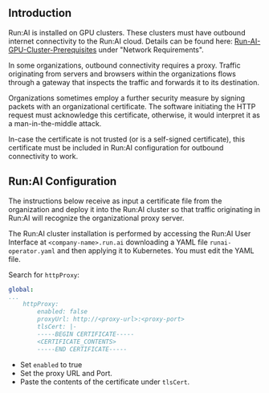 ## Introduction

Run:AI is installed on GPU clusters. These clusters must have outbound internet connectivity to the Run:AI cloud. Details can be found here:  [Run-AI-GPU-Cluster-Prerequisites](cluster-prerequisites.md) under "Network Requirements".

In some organizations, outbound connectivity requires a proxy. Traffic originating from servers and browsers within the organizations flows through a gateway that inspects the traffic and forwards it to its destination.

Organizations sometimes employ a further security measure by signing packets with an organizational certificate.  The software initiating the HTTP request must acknowledge this certificate, otherwise, it would interpret it as a man-in-the-middle attack. 

In-case the certificate is not trusted (or is a self-signed certificate), this certificate must be included in Run:AI configuration for outbound connectivity to work.

## Run:AI Configuration

The instructions below receive as input a certificate file from the organization and deploy it into the Run:AI cluster so that traffic originating in Run:AI will recognize the organizational proxy server.

The Run:AI cluster installation is performed by accessing the Run:AI User Interface at `<company-name>.run.ai` downloading a YAML file ``runai-operator.yaml`` and then applying it to Kubernetes. You must edit the YAML file. 

Search for ``httpProxy``:

``` YAML
global:
...
    httpProxy:
        enabled: false
        proxyUrl: http://<proxy-url>:<proxy-port>
        tlsCert: |-
        -----BEGIN CERTIFICATE-----
        <CERTIFICATE_CONTENTS>
        -----END CERTIFICATE-----
```

* Set ``enabled`` to true 
* Set the proxy URL and Port.
* Paste the contents of the certificate under ``tlsCert``.